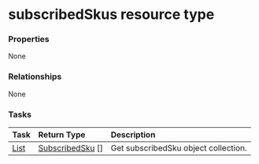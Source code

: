# subscribedSkus resource type



### Properties
None

### Relationships
None


### Tasks

| Task		   | Return Type	|Description|
|:---------------|:--------|:----------|
|[List](../api/subscribedsku_list.md) | [SubscribedSku](subscribedsku.md) [] |Get subscribedSku object collection. |

<!-- uuid: 1ce1a593-49be-43a2-b902-5c84ba6f64d2
2015-10-09 18:21:34 UTC -->